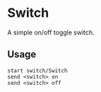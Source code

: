 # Switch

A simple on/off toggle switch.

## Usage

```
start switch/Switch
send <switch> on
send <switch> off
```

